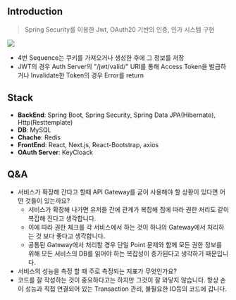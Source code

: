 ## Introduction

> Spring Security를 이용한 Jwt, OAuth20 기반의 인증, 인가 시스템 구현

![](https://velog.velcdn.com/images/jeongjin984/post/b84aaeb3-5177-4228-91c4-15e75f11668e/image.png)

- 4번 Sequence는 쿠키를 가져오거나 생성한 후에 그 정보를 저장
- JWT의 경우 Auth Server의 "/jwt/valid/" URI를 통해 Access Token을 발급하거나 Invalidate한 Token의 경우 Error를 return 

## Stack

- **BackEnd**: Spring Boot, Spring Security, Spring Data JPA(Hibernate), Http(Resttemplate)
- **DB**: MySQL
- **Chache**: Redis
- **FrontEnd**: React, Next.js, React-Bootstrap, axios
- **OAuth Server**: KeyCloack

## Q&A

- 서비스가 확장해 간다고 할때 API Gateway를 굳이 사용해야 할 상황이 있다면 어떤 것들이 있는까요?
   - 서비스가 확장해 나가면 유저들 간에 관계가 복잡해 짐에 따라 권한 처리도 같이 복잡해 진다고 생각합니다.
   - 이에 따라 권한 체크를 각 서비스에서 하는 것이 하나의 Gateway에서 처리하는 것 보다 좋다고 생각합니다.
   - 공통된 Gateway에서 처리할 경우 단일 Point 문제와 함께 모든 권한 정보를 위해 모든 서비스의 DB를 읽어야 하는 복잡성이 증가된다고 생각하기 때문입니다.
- 서비스의 성능을 측정 할 때 주로 측정되는 지표가 무엇인가요?
- 코드를 잘 작성하는 것이 중요하다고는 하지만 그것이 잘 와닿지 않습니다. 항상 손이 성능과 직접 연결되어 있는 Transaction 관리, 불필요한 IO등의 코드에 갑니다.
